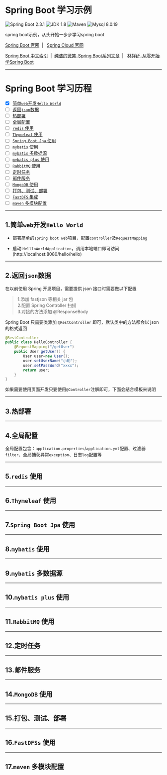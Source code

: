 Spring Boot 学习示例
=========================

![Spring Boot 2.3.1](https://img.shields.io/badge/Spring%20Boot-2.3.1-brightgreen.svg)
![JDK 1.8](https://img.shields.io/badge/JDK-1.8-brightgreen.svg)
![Maven](https://img.shields.io/badge/Maven-3.6.3-yellowgreen.svg)
![Mysql 8.0.19](https://img.shields.io/badge/Mysql-8.0.19-blue.svg)

spring boot示例，从头开始一步步学习spring boot

[Spring Boot 官网](https://spring.io/projects/spring-boot) &nbsp;| &nbsp; [Spring Cloud 官网](https://spring.io/projects/spring-cloud) 


 [Spring Boot 中文索引](http://springboot.fun/) &nbsp;| &nbsp;[纯洁的微笑-Spring Boot系列文章](http://www.ityouknow.com/spring-boot.html) &nbsp;| &nbsp; [林祥纤-从零开始学Spring Boot](https://412887952-qq-com.iteye.com/category/356333?page=10) 

---

# Spring Boot 学习历程

- [X] [简单`web`开发`Hello World`](#menu1)
- [ ] [返回`json`数据](#menu2)
- [ ] [热部署](#menu3)
- [ ] [全局配置](#menu4)
- [ ] [`redis` 使用](#menu5)
- [ ] [`Thymeleaf` 使用](#menu6)
- [ ] [`Spring Boot Jpa` 使用](#menu7)
- [ ] [`mybatis` 使用](#menu8)
- [ ] [`mybatis` 多数据源](#menu9)
- [ ] [`mybatis plus` 使用](#menu10)
- [ ] [`RabbitMQ` 使用](#menu11)
- [ ] [定时任务](#menu12)
- [ ] [邮件服务](#menu13)
- [ ] [`MongoDB` 使用](#menu14)
- [ ] [打包、测试、部署](#menu15)
- [ ] [`FastDFS` 集成](#menu16)
- [ ] [`maven` 多模块配置](#menu17)

---

##  <span id="menu1">1.简单`web`开发`Hello World` </span>

- 部署简单的`spring boot web`项目，配置`controller`及`RequestMapping`

- 启动 `HellloWorldApplication`，调用本地端口即可访问(http://localhost:8080/hello/hello)

---

##  <span id="menu2">2.返回`json`数据 </span>

在以前使用 Spring 开发项目，需要提供 json 接口时需要做以下配置

> 1.添加 fastjson 等相关 jar 包 <br>
> 2.配置 Spring Controller 扫描 <br>
> 3.对接的方法添加 @ResponseBody <br>

Spring Boot 只需要类添加 `@RestController` 即可，默认类中的方法都会以 json 的格式返回
```java
@RestController
public class HelloController {
    @RequestMapping("/getUser")
    public User getUser() {
    	User user=new User();
    	user.setUserName("小明");
    	user.setPassWord("xxxx");
        return user;
    }
}
```
如果需要使用页面开发只要使用`@Controller`注解即可，下面会结合模板来说明

---

##  <span id="menu3">3.热部署 </span>

---

##  <span id="menu4">4.全局配置 </span>

全局配置包含：`application.properties`/`application.yml`配置、过滤器`filter`、全局捕获异常`exception`、日志`log`配置等

---

##  <span id="menu5">5.`redis` 使用 </span>

---

##  <span id="menu6">6.`Thymeleaf` 使用 </span>

---

##  <span id="menu7">7.`Spring Boot Jpa` 使用 </span>

---

##  <span id="menu8">8.`mybatis` 使用 </span>

---

##  <span id="menu9">9.`mybatis` 多数据源 </span>

---

##  <span id="menu10">10.`mybatis plus` 使用 </span>

---

##  <span id="menu11">11.`RabbitMQ` 使用 </span>

---

##  <span id="menu12">12.定时任务 </span>

---

##  <span id="menu13">13.邮件服务 </span>

---

##  <span id="menu14">14.`MongoDB` 使用 </span>

---

##  <span id="menu15">15.打包、测试、部署 </span>

---

##  <span id="menu16">16.`FastDFSs` 使用 </span>

---

##  <span id="menu17">17.`maven` 多模块配置 </span>
